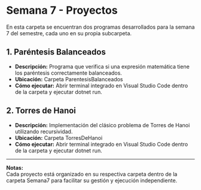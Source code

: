# Semana 7 - Proyectos

En esta carpeta se encuentran dos programas desarrollados para la semana 7 del semestre, cada uno en su propia subcarpeta.

## 1. Paréntesis Balanceados

- **Descripción:** Programa que verifica si una expresión matemática tiene los paréntesis correctamente balanceados.
- **Ubicación:** Carpeta ParentesisBalanceados
- **Cómo ejecutar:** Abrir terminal integrado en Visual Studio Code dentro de la carpeta y ejecutar dotnet run.

## 2. Torres de Hanoi

- **Descripción:** Implementación del clásico problema de Torres de Hanoi utilizando recursividad.
- **Ubicación:** Carpeta TorresDeHanoi
- **Cómo ejecutar:** Abrir terminal integrado en Visual Studio Code dentro de la carpeta y ejecutar dotnet run.

---

**Notas:**  
Cada proyecto está organizado en su respectiva carpeta dentro de la carpeta Semana7 para facilitar su gestión y ejecución independiente.
